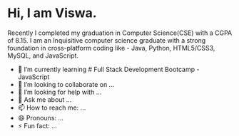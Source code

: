 # Hi, I am Viswa.

Recently I completed my graduation in Computer Science(CSE) with a CGPA of 8.15.
I am an Inquisitive computer science graduate with a strong foundation in cross-platform coding like - Java, Python, HTML5/CSS3, MySQL, and JavaScript.


- 🌱 I’m currently learning # Full Stack Development Bootcamp - JavaScript
- 👯 I’m looking to collaborate on ...
- 🤔 I’m looking for help with ...
- 💬 Ask me about ...
- 📫 How to reach me: ...
- 😄 Pronouns: ...
- ⚡ Fun fact: ...

